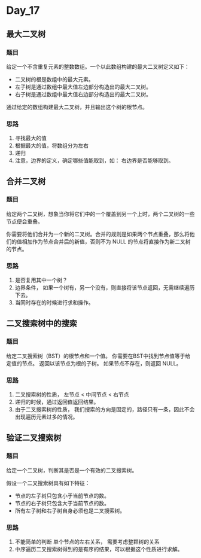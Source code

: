 # Day_17

## 最大二叉树

### 题目

给定一个不含重复元素的整数数组。一个以此数组构建的最大二叉树定义如下：

   * 二叉树的根是数组中的最大元素。
   * 左子树是通过数组中最大值左边部分构造出的最大二叉树。
   * 右子树是通过数组中最大值右边部分构造出的最大二叉树。

通过给定的数组构建最大二叉树，并且输出这个树的根节点。

### 思路

1. 寻找最大的值
2. 根据最大的值，将数组分为左右
3. 递归
4. 注意，边界的定义，确定哪些值能取到，如： 右边界是否能够取到。


## 合并二叉树

### 题目

给定两个二叉树，想象当你将它们中的一个覆盖到另一个上时，两个二叉树的一些节点便会重叠。

你需要将他们合并为一个新的二叉树。合并的规则是如果两个节点重叠，那么将他们的值相加作为节点合并后的新值，否则不为 NULL 的节点将直接作为新二叉树的节点。

### 思路

1. 是否复用其中一个树？
2. 边界条件， 如果一个树有，另一个没有，则直接将该节点返回，无需继续遍历下去。
3. 当同时存在的时候进行求和操作。

## 二叉搜索树中的搜索

### 题目

给定二叉搜索树（BST）的根节点和一个值。 你需要在BST中找到节点值等于给定值的节点。 返回以该节点为根的子树。 如果节点不存在，则返回 NULL。

### 思路

1. 二叉搜索树的性质， 左节点 < 中间节点 < 右节点
2. 递归的时候，通过返回值返回结果。
3. 由于二叉搜索树的性质， 我们搜索的方向是固定的，路径只有一条，因此不会出现遍历元素过多的情况。


## 验证二叉搜索树

### 题目

给定一个二叉树，判断其是否是一个有效的二叉搜索树。

假设一个二叉搜索树具有如下特征：

   * 节点的左子树只包含小于当前节点的数。
   * 节点的右子树只包含大于当前节点的数。
   * 所有左子树和右子树自身必须也是二叉搜索树。

### 思路

1. 不能简单的判断 单个节点的左右关系， 需要考虑整颗树的关系
2. 中序遍历二叉搜索树得到的是有序的结果，可以根据这个性质进行求解。